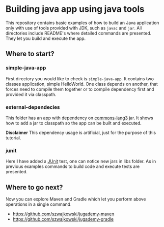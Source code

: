 # Building java app using java tools

This repository contains basic examples of how to build an Java application only with use of tools provided with JDK, such as `javac` and `jar`.
All directories include README's where detailed commands are presented. They let you build and execute the app.

## Where to start?

### simple-java-app
First directory you would like to check is `simple-java-app`. It contains two classes application, simple HelloWorld. One class depends on another, that forces need to compile them together or to compile dependency first and provided it via classpath.

### external-dependecies
This folder has an app with dependency on [commons-lang3](https://mvnrepository.com/artifact/org.apache.commons/commons-lang3/3.5) jar. It shows how to add a jar to classpath so the app can be built and executed.

**Disclaimer**
This dependency usage is artificial, just for the purpose of this tutorial.

### junit
Here I have added a [JUnit](http://junit.org/junit4/) test, one can notice new jars in libs folder. As in previous examples commands to build code and execute tests are presented.

## Where to go next?
Now you can explore Maven and Gradle which let you perform above operations in a single command.
* https://github.com/szwajkowski/jugademy-maven
* https://github.com/szwajkowski/jugademy-gradle
